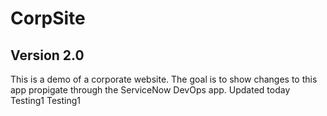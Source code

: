 # CorpSite

## Version 2.0

This is a demo of a corporate website.  The goal is to show changes to this app propigate through the ServiceNow DevOps app. Updated today
Testing1
Testing1
